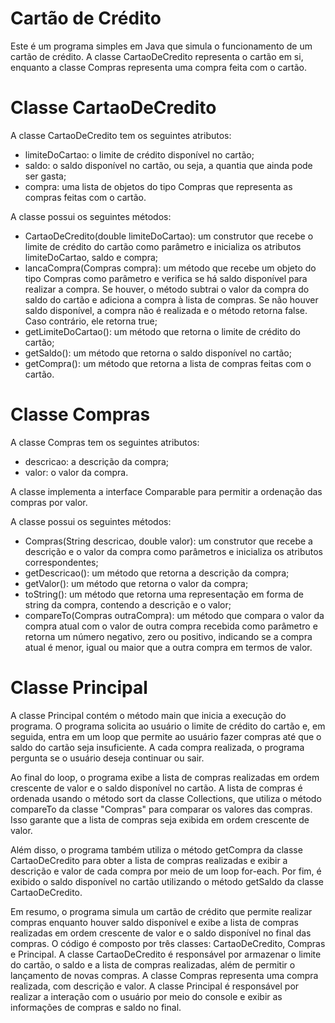 # Cartão de Crédito
Este é um programa simples em Java que simula o funcionamento de um cartão de crédito. A classe CartaoDeCredito representa o cartão em si, enquanto a classe Compras representa uma compra feita com o cartão.

# Classe CartaoDeCredito
A classe CartaoDeCredito tem os seguintes atributos:

* limiteDoCartao: o limite de crédito disponível no cartão;
* saldo: o saldo disponível no cartão, ou seja, a quantia que ainda pode ser gasta;
* compra: uma lista de objetos do tipo Compras que representa as compras feitas com o cartão.

A classe possui os seguintes métodos:

* CartaoDeCredito(double limiteDoCartao): um construtor que recebe o limite de crédito do cartão como parâmetro e inicializa os atributos limiteDoCartao, saldo e compra;
* lancaCompra(Compras compra): um método que recebe um objeto do tipo Compras como parâmetro e verifica se há saldo disponível para realizar a compra. Se houver, o método subtrai o valor da compra do saldo do cartão e adiciona a compra à lista de compras. Se não houver saldo disponível, a compra não é realizada e o método retorna false. Caso contrário, ele retorna true;
* getLimiteDoCartao(): um método que retorna o limite de crédito do cartão;
* getSaldo(): um método que retorna o saldo disponível no cartão;
* getCompra(): um método que retorna a lista de compras feitas com o cartão.

# Classe Compras
A classe Compras tem os seguintes atributos:

* descricao: a descrição da compra;
* valor: o valor da compra.

A classe implementa a interface Comparable<Compras> para permitir a ordenação das compras por valor.

A classe possui os seguintes métodos:

* Compras(String descricao, double valor): um construtor que recebe a descrição e o valor da compra como parâmetros e inicializa os atributos correspondentes;
* getDescricao(): um método que retorna a descrição da compra;
* getValor(): um método que retorna o valor da compra;
* toString(): um método que retorna uma representação em forma de string da compra, contendo a descrição e o valor;
* compareTo(Compras outraCompra): um método que compara o valor da compra atual com o valor de outra compra recebida como parâmetro e retorna um número negativo, zero ou positivo, indicando se a compra atual é menor, igual ou maior que a outra compra em termos de valor.

# Classe Principal
A classe Principal contém o método main que inicia a execução do programa. O programa solicita ao usuário o limite de crédito do cartão e, em seguida, entra em um loop que permite ao usuário fazer compras até que o saldo do cartão seja insuficiente. A cada compra realizada, o programa pergunta se o usuário deseja continuar ou sair.

Ao final do loop, o programa exibe a lista de compras realizadas em ordem crescente de valor e o saldo disponível no cartão. A lista de compras é ordenada usando o método sort da classe Collections, que utiliza o método compareTo da classe "Compras" para comparar os valores das compras. Isso garante que a lista de compras seja exibida em ordem crescente de valor.

Além disso, o programa também utiliza o método getCompra da classe CartaoDeCredito para obter a lista de compras realizadas e exibir a descrição e valor de cada compra por meio de um loop for-each. Por fim, é exibido o saldo disponível no cartão utilizando o método getSaldo da classe CartaoDeCredito.

Em resumo, o programa simula um cartão de crédito que permite realizar compras enquanto houver saldo disponível e exibe a lista de compras realizadas em ordem crescente de valor e o saldo disponível no final das compras. O código é composto por três classes: CartaoDeCredito, Compras e Principal. A classe CartaoDeCredito é responsável por armazenar o limite do cartão, o saldo e a lista de compras realizadas, além de permitir o lançamento de novas compras. A classe Compras representa uma compra realizada, com descrição e valor. A classe Principal é responsável por realizar a interação com o usuário por meio do console e exibir as informações de compras e saldo no final.
